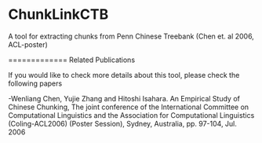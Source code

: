 ChunkLinkCTB
============

A tool for extracting chunks from Penn Chinese Treebank (Chen et. al 2006, ACL-poster)

=============
Related Publications

If you would like to check more details about this tool, please check the following papers

-Wenliang Chen, Yujie Zhang and Hitoshi Isahara. An Empirical Study of Chinese Chunking, The joint conference of the International Committee on Computational Linguistics and the Association for Computational Linguistics (Coling-ACL2006) (Poster Session), Sydney, Australia, pp. 97-104, Jul. 2006
